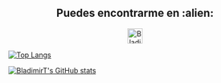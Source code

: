 
<h2 align="center">Puedes encontrarme en :alien:</h2>

<p align="center">
  <a href="https://www.linkedin.com/in/tetza-code/">
    <img src="https://www.vectorlogo.zone/logos/linkedin/linkedin-icon.svg" alt="Bladimir Tetzaguic, perfil de linkdin" height="30" width="30">
  </a>
</p>

[![Top Langs](https://github-readme-stats.vercel.app/api/top-langs/?username=BladimirT)](https://github.com/anuraghazra/github-readme-stats)

[![BladimirT's GitHub stats](https://github-readme-stats.vercel.app/api?username=BladimirT)](https://github.com/anuraghazra/github-readme-stats)
